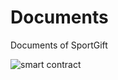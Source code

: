 # Documents
Documents of SportGift

![smart contract](https://github.com/sportgift/Database/blob/master/smart-contract.svg)
